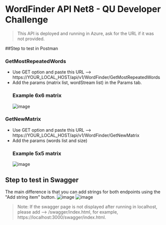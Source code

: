 # WordFinder API Net8 - QU Developer Challenge
> This API is deployed and running in Azure, ask for the URL if it was not provided.

##Step to test in Postman

### GetMostRepeatedWords
- Use GET option and paste this URL --> https://YOUR_LOCAL_HOST/api/v1/WordFinder/GetMostRepeatedWords
- Add the params (matrix list, wordStream list) in the Params tab.
  ### Example 6x6 matrix
  ![image](https://github.com/edyi13/WordFinderNet8/assets/44821520/38b07a70-ed37-4e6a-b273-9490c4b0d60a)

### GetNewMatrix
- Use GET option and paste this URL --> https://YOUR_LOCAL_HOST/api/v1/WordFinder/GetNewMatrix
- Add the params (words list and size)
  ### Example 5x5 matrix
  ![image](https://github.com/edyi13/WordFinderNet8/assets/44821520/94212078-4f54-455e-829d-f4fa2e6ab1b1)

## Step to test in Swagger
The main difference is that you can add strings for both endpoints using the "Add string item" button.
![image](https://github.com/edyi13/WordFinderNet8/assets/44821520/926bf516-fb94-4896-bd76-635dbbfeaba7)
![image](https://github.com/edyi13/WordFinderNet8/assets/44821520/1a07d57f-8e9e-40ff-9adf-88c9043570d5)



> Note: If the swagger page is not displayed after running in localhost, please add --> /swagger/index.html, for example, https://localhost:3000/swagger/index.html.
